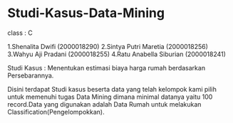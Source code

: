 # Studi-Kasus-Data-Mining

class : C

1.Shenalita Dwifi         (2000018290)
2.Sintya Putri Maretia    (2000018256)
3.Wahyu Aji Pradani       (2000018255)
4.Ratu Anabella Siburian  (2000018241)

Studi Kasus : Menentukan estimasi biaya harga rumah berdasarkan Persebarannya.

Disini terdapat Studi kasus beserta data yang telah kelompok kami pilih untuk memenuhi tugas Data Mining
dimana minimal datanya yaitu 100 record.Data yang digunakan adalah Data Rumah untuk melakukan Classification(Pengelompokkan).


